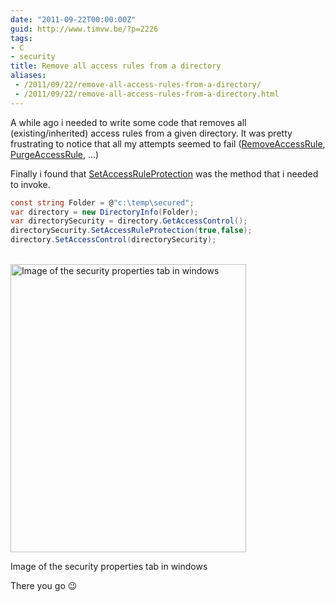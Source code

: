 ```yaml
---
date: "2011-09-22T00:00:00Z"
guid: http://www.timvw.be/?p=2226
tags:
- C
- security
title: Remove all access rules from a directory
aliases:
 - /2011/09/22/remove-all-access-rules-from-a-directory/
 - /2011/09/22/remove-all-access-rules-from-a-directory.html
---
```

A while ago i needed to write some code that removes all (existing/inherited) access rules from a given directory. It was pretty frustrating to notice that all my attempts seemed to fail ([RemoveAccessRule](http://msdn.microsoft.com/en-us/library/system.security.accesscontrol.commonobjectsecurity.removeaccessrule.aspx), [PurgeAccessRule](http://msdn.microsoft.com/en-us/library/system.security.accesscontrol.objectsecurity.purgeaccessrules.aspx), ...)

Finally i found that [SetAccessRuleProtection]() was the method that i needed to invoke.

```csharp
const string Folder = @"c:\temp\secured";
var directory = new DirectoryInfo(Folder);
var directorySecurity = directory.GetAccessControl();
directorySecurity.SetAccessRuleProtection(true,false);
directory.SetAccessControl(directorySecurity);
```
<br/>
<div id="attachment_2235" style="width: 387px" class="wp-caption alignnone">
  <a href="http://www.timvw.be/wp-content/uploads/2011/09/directorysecurity.png"><img src="http://www.timvw.be/wp-content/uploads/2011/09/directorysecurity.png" alt="Image of the security properties tab in windows" title="directorysecurity" width="377" height="461" class="size-full wp-image-2235" srcset="http://www.timvw.be/wp-content/uploads/2011/09/directorysecurity.png 377w, http://www.timvw.be/wp-content/uploads/2011/09/directorysecurity-245x300.png 245w" sizes="(max-width: 377px) 100vw, 377px" /></a>
  
  <p class="wp-caption-text">
    Image of the security properties tab in windows
  </p>
</div>

There you go 😉
